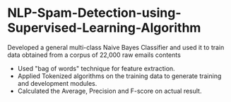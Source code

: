 # NLP-Spam-Detection-using-Supervised-Learning-Algorithm

Developed a general multi-class Naive Bayes Classifier and used it to train data obtained from a corpus of 22,000 raw emails contents
- Used "bag of words" technique for feature extraction.
- Applied Tokenized algorithms on the training data to generate training and development modules. 
- Calculated the Average, Precision and F-score on actual result.

